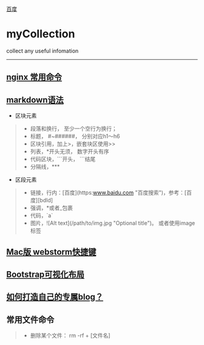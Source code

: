[百度](https:www.baidu.com "百度搜索")

# myCollection
collect any useful infomation
***
## [nginx 常用命令](http://www.2cto.com/os/201303/195402.html "来自脚本之家")

## [markdown语法](http://wowubuntu.com/markdown/#link "快速索引")

* 区块元素
>- 段落和换行， 至少一个空行为换行；
>- 标题， \#\~\#\#\#\#\#\#， 分别对应h1～h6
>- 区块引用，加上>，嵌套块区使用>>
>- 列表，\*开头无须， 数字开头有序
>- 代码区块，\`\`\`开头， \`\`\`结尾
>- 分隔线，\*\*\*

* 区段元素
>- 链接，行内：\[百度\]\(https:www.baidu.com "百度搜索"\)，参考：\[百度\]\[bdId\]
>- 强调，\*或者\_包裹
>- 代码，\`a\`
>- 图片，!\[Alt text\]\(/path/to/img.jpg "Optional title"\)。 或者使用image标签

[bdId]: https.baidu.com "百度搜索"

## [Mac版 webstorm快捷键](https://www.magentonotes.com/webstorm-mac-shortcut.html "快速上手")

## [Bootstrap可视化布局](http://www.bootcss.com/p/layoutit/ "自定义配置样式")

## [如何打造自己的专属blog？](http://blog.csdn.net/on_1y/article/details/19259435 "千里之行，始于足下")

## 常用文件命令

>- 删除某个文件： rm -rf + [文件名]

